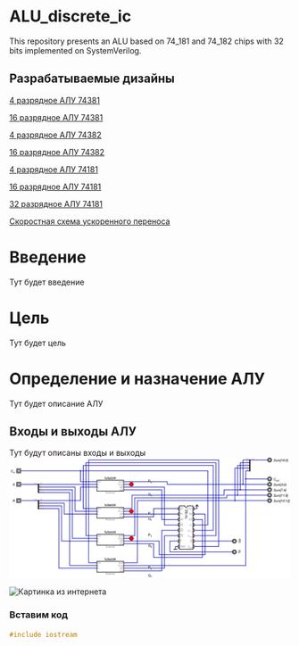 # ALU_discrete_ic
This repository presents an ALU based on 74_181 and 74_182 chips with 32 bits implemented on SystemVerilog.


## Разрабатываемые дизайны

[4 разрядное АЛУ 74381](./simlpe_ALU/74381_4bit/)

[16 разрядное АЛУ 74381](./simlpe_ALU/74381_16bit/)

[4 разрядное АЛУ 74382](./simlpe_ALU/74382_4bit/)

[16 разрядное АЛУ 74382](./simlpe_ALU/74382_16bit/)


[4 разрядное АЛУ 74181](./simlpe_ALU/74381_4bit/)

[16 разрядное АЛУ 74181](./simlpe_ALU/74381_4bit/)

[32 разрядное АЛУ 74181](./simlpe_ALU/74381_4bit/)

[Скоростная схема ускоренного переноса](./common/74182_CLA/)


# Введение
Тут будет введение
# Цель
Тут будет цель
# Определение и назначение АЛУ 
Тут будет описание АЛУ
## Входы и выходы АЛУ
Тут будут описаны входы и выходы
![](/screnshots/АЛУ_74182.png "Подпись к картинке")

![](https://images.student-it.ru/files/4287/page100616_8.png "Картинка из интернета")

### **Вставим код**
```cpp
#include iostream
```

